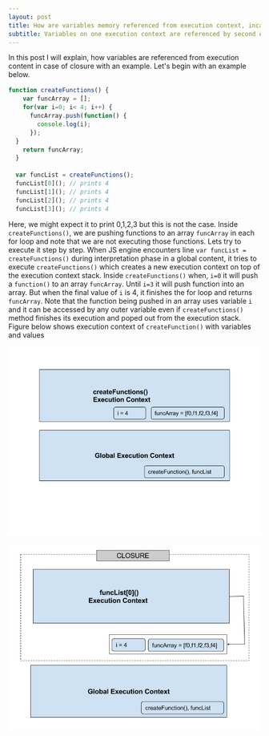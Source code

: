```yaml
---
layout: post
title: How are variables memory referenced from execution context, incase of Closure?
subtitle: Variables on one execution context are referenced by second execution context.
---
```


In this post I will explain, how variables are referenced from execution content in case of closure with an example. Let's begin with an example below.

```javascript
function createFunctions() {
    var funcArray = [];
    for(var i=0; i< 4; i++) {
      funcArray.push(function() {
        console.log(i);
      });
  }
    return funcArray;
  }

  var funcList = createFunctions();
  funcList[0](); // prints 4
  funcList[1](); // prints 4
  funcList[2](); // prints 4
  funcList[3](); // prints 4
```

Here, we might expect it to print 0,1,2,3 but this is not the case. Inside `createFunctions()`, we are pushing functions to an array `funcArray` in each for loop and note that we are not executing those functions. Lets try to execute it step by step. When JS engine encounters line `var funcList = createFunctions()` during interpretation phase in a global content, it tries to execute `createFunctions()` which creates a new execution context on top of the execution context stack. Inside `createFunctions()` when, `i=0` it will push a `function()` to an array `funcArray`. Until `i=3` it will push function into an array. But when the final value of `i` is 4, it finishes the for loop and returns `funcArray`. Note that the function being pushed in an array uses variable `i` and it can be  accessed by any outer variable even if `createFunctions()` method finishes its execution and poped out from the execution stack. Figure below shows execution context of `createFunction()` with  variables and values

![Closure Memory Reference1](../img/ClosureMemoryReference1.png)


![Closure Memory Reference2](../img/ClosureMemoryReference2.png)
